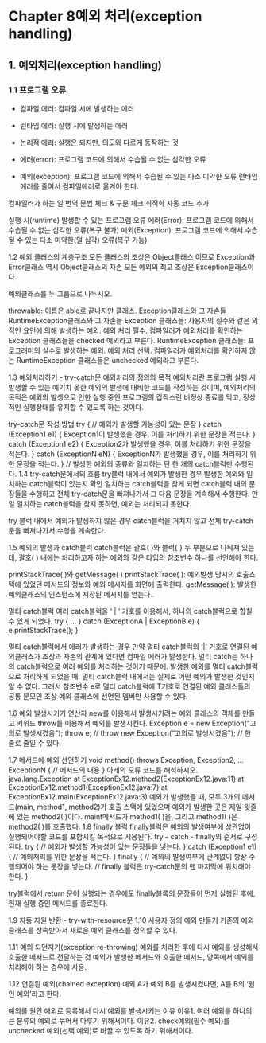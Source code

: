 # Chapter 8예외 처리(exception handling)
## 1. 예외처리(exception handling)
### 1.1 프로그램 오류
- 컴파일 에러: 컴파일 시에 발생하는 에러
- 런타임 에러: 실행 시에 발생하는 에러
- 논리적 에러: 실행은 되지만, 의도와 다르게 동작하는 것

- 에러(error): 프로그램 코드에 의해서 수습될 수 없는 심각한 오류
- 예외(exception): 프로그램 코드에 의해서 수습될 수 있는 다소 미약한 오류
런타임에러를 줄여서 컴파일에러로 옮겨야 한다.

컴파일러가 하는 일
번역
문법 체크 & 구문 체크
최적화
자동 코드 추가

실행 시(runtime) 발생할 수 있는 프로그램 오류
에러(Error): 프로그램 코드에 의해서 수습될 수 없는 심각한 오류(복구 불가)
예외(Exception): 프로그램 코드에 의해서 수습될 수 있는 다소 미약한(덜 심각) 오류(복구 가능)

1.2 예외 클래스의 계층구조
모든 클래스의 조상은 Object클래스 이므로 Exception과 Error클래스 역시 Object클래스의 자손
모든 예외의 최고 조상은 Exception클래스이다.

예외클래스를 두 그룹으로 나누시오.

throwable: 이름은 able로 끝나지만 클래스.
Exception클래스와 그 자손들
RuntimeException클래스와 그 자손들
Exception 클래스들: 사용자의 실수와 같은 외적인 요인에 의해 발생하는 예외. 예외 처리 필수. 컴파일러가 예외처리를 확인하는 Exception 클래스들을 checked 예외라고 부른다. 
RuntimeException 클래스들: 프로그래머의 실수로 발생하는 예외. 예외 처리 선택. 컴파일러가 예외처리를 확인하지 않는 RuntimeException 클래스들은 unchecked 예외라고 부른다.

1.3 예외처리하기 - try-catch문
예외처리의 정의와 목적
예외처리란 프로그램 실행 시 발생할 수 있는 예기치 못한 예외의 발생에 대비한 코드를 작성하는 것이며, 예외처리의 목적은 예외의 발생으로 인한 실행 중인 프로그램의 갑작스런 비정상 종료를 막고, 정상적인 실행상태를 유지할 수 있도록 하는 것이다.

try-catch문 작성 방법
try {
	// 예외가 발생할 가능성이 있는 문장
} catch (Exception1 e1) {
	Exception1이 발생했을 경우, 이를 처리하기 위한 문장을 적는다.
}  catch (Exception1 e2) {
	Exception2가 발생했을 경우, 이를 처리하기 위한 문장을 적는다.
}  catch (ExceptionN eN) {
	ExceptionN가 발생했을 경우, 이를 처리하기 위한 문장을 적는다.
} 	// 발생한 예외의 종류와 일치하는 단 한 개의 catch블럭만 수행된다.
1.4 try-catch문에서의 흐름
try블럭 내에서 예외가 발생한 경우
발생한 예외와 일치하는 catch블럭이 있는지 확인
일치하는 catch블럭을 찾게 되면 catch블럭 내의 문장들을 수행하고 전체 try-catch문을 빠져나가서 그 다음 문장을 계속해서 수행한다. 만일 일치하는 catch블럭을 찾지 못하면, 예외는 처리되지 못한다.

try 블럭 내에서 예외가 발생하지 않은 경우
catch블럭을 거치지 않고 전체 try-catch문을 빠져나가서 수행을 계속한다.

1.5 예외의 발생과 catch블럭
catch블럭은 괄호( )와 블럭{ } 두 부분으로 나눠져 있는데, 괄호( ) 내에는 처리하고자 하는 예외와 같은 타입의 참조변수 하나를 선언해야 한다.

printStackTrace( )와 getMessage( )
printStackTrace( ): 예외발생 당시의 호출스택에 있었던 메서드의 정보와 예외 메시지를 화면에 출력한다.
getMessage( ): 발생한 예외클래스의 인스턴스에 저장된 메시지를 얻는다..

멀티 catch블럭
여러 catch블럭을 ‘ | ‘ 기호를 이용해서, 하나의 catch블럭으로 합칠 수 있게 되었다.
try {
…
} catch (ExceptionA | ExceptionB e) { 
	e.printStackTrace();
}

멀티 catch블럭에서 에러가 발생하는 경우
만약 멀티 catch블럭의 ‘|’ 기호로 연결된 예외클래스가 조상과 자손의 관계에 있다면 컴파일 에러가 발생한다.
멀티 catch는 하나의 catch블럭으로 여러 예외를 처리하는 것이기 때문에. 발생한 예외를 멀티 catch블럭으로 처리하게 되었을 때. 멀티 catch블럭 내에서는 실제로 어떤 예외가 발생한 것인지 알 수 없다. 그래서 참조변수 e로 멀티 catch블럭에 T기호로 연결된 예외 클래스들의 공통 분모인 조상 예외 클래스에 선언된 멤버만 사용할 수 있다.

1.6 예외 발생시키기
연산자 new를 이용해서 발생시키려는 예외 클래스의 객체를 만들고
키워드 throw를 이용해서 예외를 발생시킨다.
Exception e = new Exception(“고의로 발생시켰음");
throw e;
// throw new Exception(“고의로 발생시켰음");	// 한 줄로 줄일 수 있다.

1.7 메서드에 예외 선언하기
void method() throws Exception, Exception2, … ExceptionN
{	// 메서드의 내용 	}
아래의 오류 코드를 해석하시오.
java.lang.Exception
	at ExceptionEx12.method2(ExceptionEx12.java:11)
	at ExceptionEx12.method1(ExceptionEx12.java:7)
	at ExceptionEx12.main(ExceptionEx12.java:3)
예외가 발생했을 때, 모두 3개의 메서드(main, method1, method2)가 호출 스택에 있었으며
예외가 발생한 곳은 제일 윗줄에 있는 method2( )이다.
maint메서드가 method1( )을, 그리고 method1( )은 method2( )를 호출했다.
1.8 finally 블럭
finally블럭은 예외의 발생여부에 상관없이 실행되어야할 코드를 포함시킬 목적으로 시용된다.
try - catch - finally의 순서로 구성된다.
try {
	// 예외가 발생할 가능성이 있는 문장들을 넣는다.
} catch (Exception1 e1) {
	// 예외처리를 위한 문장을 적는다.
} finally {
	// 예외의 발생여부에 관계없이 항상 수행되어야 하는 문장을 넣는다.
	// finally 블럭은 try-catch문의 맨 마지막에 위치해야 한다.
}

try블럭에서 return 문이 실행되는 경우에도 finally블록의 문장들이 먼저 실행된 후에, 현재 실행 중인 메서드를 종료한다.

1.9 자동 자원 반환 - try-with-resource문
1.10 사용자 정의 예외 만들기
기존의 예외 클래스를 상속받아서 새로운 예외 클래스를 정의할 수 있다. 

1.11 예외 되던지기(exception re-throwing)
예외를 처리한 후에 다시 예외를 생성해서 호출한 메서드로 전달하는 것
예외가 발생한 메서드와 호출한 메서드, 양쪽에서 예외를 처리해야 하는 경우에 사용. 

1.12 연결된 예외(chained exception)
예외 A가 예외 B를 발생시켰다면, A를 B의 ‘원인 예외'라고 한다.

예외를 원인 예외로 등록해서 다시 예외를 발생시키는 이유
이유1. 여러 예외를 하나의 큰 분류의 예외로 묶어서 다루기 위해서이다. 
이유2. check예외(필수 예외)를 unchecked 예외(선택 예외)로 바꿀 수 있도록 하기 위해서이다. 
